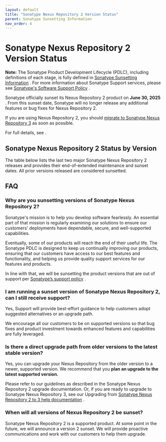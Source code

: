 ```yaml
---
layout: default
title: "Sonatype Nexus Repository 2 Version Status"
parent: Sonatype Sunsetting Information
nav_order: 4
---
```


# Sonatype Nexus Repository 2 Version Status

**Note:** The Sonatype Product Development Lifecycle (PDLC), including definitions of each stage, is fully defined in [Sonatype Sunsetting Information](#UUID-217b96ec-8a06-93ff-b373-ab40751a5647) . For more information about Sonatype Support services, please see [Sonatype's Software Support Policy](https://www.sonatype.com/usage/software-support-policy) .

Sonatype officially sunset its Nexus Repository 2 product on **June 30, 2025** . From this sunset date, Sonatype will no longer release any additional features or bug fixes for Nexus Repository 2.

If you are using Nexus Repository 2, you should [migrate to Sonatype Nexus Repository 3](https://help.sonatype.com/en/upgrading-from-nexus-repository-manager-2.html) as soon as possible.

For full details, see .

## Sonatype Nexus Repository 2 Status by Version

The table below lists the last two major Sonatype Nexus Repository 2 releases and provides their end-of-extended maintenance and sunset dates. All prior versions released are considered sunsetted.

## FAQ

### Why are you sunsetting versions of Sonatype Nexus Repository 2?

Sonatype's mission is to help you develop software fearlessly. An essential part of that mission is regularly examining our solutions to ensure our customers' deployments have dependable, secure, and well-supported capabilities.

Eventually, some of our products will reach the end of their useful life. The Sonatype PDLC is designed to keep us continually improving our products, ensuring that our customers have access to our best features and functionality, and helping us provide quality support services for our features and products.

In line with that, we will be sunsetting the product versions that are out of support per [Sonatype’s support policy](https://www.sonatype.com/usage/software-support-policy) .

### I am running a sunset version of Sonatype Nexus Repository 2, can I still receive support?

Yes, Support will provide best-effort guidance to help customers adopt suggested alternatives or an upgrade path.

We encourage all our customers to be on supported versions so that bug fixes and product investment towards enhanced features and capabilities are fully leveraged.

### Is there a direct upgrade path from older versions to the latest stable version?

Yes, you can upgrade your Nexus Repository from the older version to a newer, supported version. We recommend that you **plan an upgrade to the latest supported version.**

Please refer to our guidelines as described in the Sonatype Nexus Repository 2 upgrade documentation. Or, if you are ready to upgrade to Sonatype Nexus Repository 3, see our Upgrading from [Sonatype Nexus Repository 2 to 3 help documentation](#UUID-cc0df024-9153-58a0-73c4-234d05fa3efa) .

### When will all versions of Nexus Repository 2 be sunset?

Sonatype Nexus Repository 2 is a supported product. At some point in the future, we will announce a version 2 sunset. We will provide proactive communications and work with our customers to help them upgrade.
